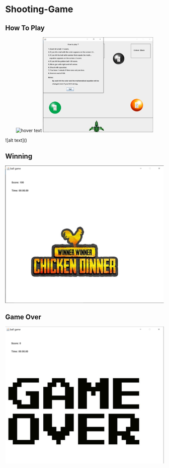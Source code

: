 # Shooting-Game

## How To Play
<p align="center">
  <img src="your_relative_path_here" width="350" title="hover text">
  <img src="https://github.com/VeroZaki/Shooting-Game/blob/main/Screenshots/How%20to%20Play.PNG" width="350" alt="accessibility text">
</p>
![alt text]()

## Winning 
![alt text](https://github.com/VeroZaki/Shooting-Game/blob/main/Screenshots/Winning.PNG)

## Game Over
![alt text](https://github.com/VeroZaki/Shooting-Game/blob/main/Screenshots/Game%20Over.PNG)
